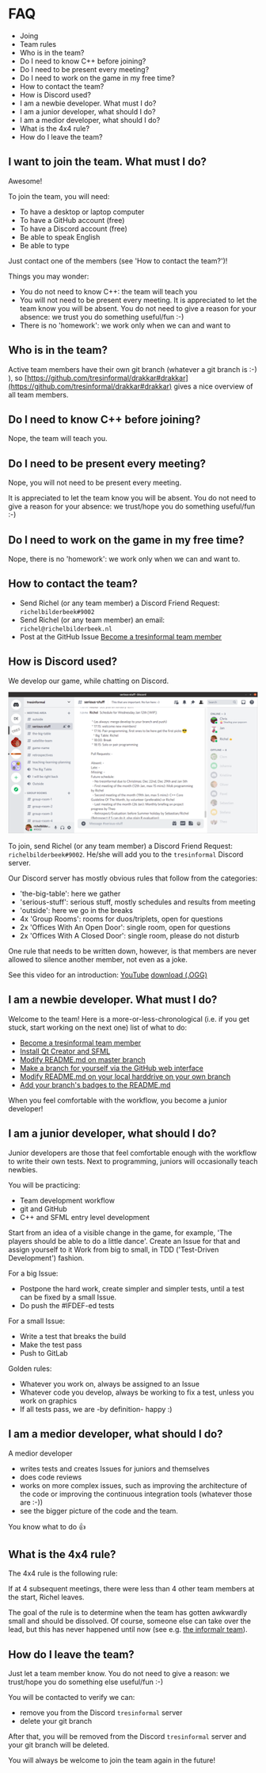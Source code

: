 # FAQ

 * Joing
 * Team rules
 * Who is in the team?
 * Do I need to know C++ before joining?
 * Do I need to be present every meeting?
 * Do I need to work on the game in my free time?
 * How to contact the team?
 * How is Discord used?
 * I am a newbie developer. What must I do?
 * I am a junior developer, what should I do?
 * I am a medior developer, what should I do?
 * What is the 4x4 rule?
 * How do I leave the team?

## I want to join the team. What must I do?

Awesome!

To join the team, you will need:

 * To have a desktop or laptop computer
 * To have a GitHub account (free)
 * To have a Discord account (free)
 * Be able to speak English
 * Be able to type

Just contact one of the members (see 'How to contact the team?')!

Things you may wonder:

 * You do not need to know C++: the team will teach you
 * You will not need to be present every meeting. It is appreciated to let
   the team know you will be absent. You do not need to give a reason for
   your absence: we trust you do something useful/fun :-)
 * There is no 'homework': we work only when we can and want to

## Who is in the team?

Active team members have their own git branch (whatever a git branch is :-) ),
so [https://github.com/tresinformal/drakkar#drakkar](https://github.com/tresinformal/drakkar#drakkar)
gives a nice overview of all team members.

## Do I need to know C++ before joining?

Nope, the team will teach you.

## Do I need to be present every meeting?

Nope, you will not need to be present every meeting. 

It is appreciated to let
the team know you will be absent. You do not need to give a reason for
your absence: we trust/hope you do something useful/fun :-)

## Do I need to work on the game in my free time?

Nope, there is no 'homework': we work only when we can and want to.

## How to contact the team?

 * Send Richel (or any team member) a Discord Friend Request: `richelbilderbeek#9002`
 * Send Richel (or any team member) an email: `richel@richelbilderbeek.nl`
 * Post at the GitHub Issue [Become a tresinformal team member](https://github.com/tresinformal/drakkar/issues/1)

## How is Discord used?

We develop our game, while chatting on Discord.

![](pics/discord.png)

To join, send Richel (or any team member) a Discord Friend Request: `richelbilderbeek#9002`.
He/she will add you to the `tresinformal` Discord server.

Our Discord server has mostly obvious rules that follow from the categories:

 * 'the-big-table': here we gather
 * 'serious-stuff': serious stuff, mostly schedules and results from meeting
 * 'outside': here we go in the breaks
 * 4x 'Group Rooms': rooms for duos/triplets, open for questions
 * 2x 'Offices With An Open Door': single room, open for questions
 * 2x 'Offices With A Closed Door': single room, please do not disturb

One rule that needs to be written down, however, is that members 
are never allowed to silence another member, not even as a joke.

See this video for an introduction: [YouTube](https://youtu.be/zyn5VyNjz5I) [download (.OGG)](http://richelbilderbeek.nl/dutch_by_kids_students.ogv)

## I am a newbie developer. What must I do?

Welcome to the team! Here is a more-or-less-chronological (i.e. if you
get stuck, start working on the next one) list of what to do:

 * [Become a tresinformal team member](https://github.com/tresinformal/drakkar/issues/1)
 * [Install Qt Creator and SFML](https://github.com/tresinformal/drakkar/issues/16)
 * [Modify README.md on master branch](https://github.com/tresinformal/drakkar/issues/19)
 * [Make a branch for yourself via the GitHub web interface](https://github.com/tresinformal/drakkar/issues/47)
 * [Modify README.md on your local harddrive on your own branch](https://github.com/tresinformal/drakkar/issues/48)
 * [Add your branch's badges to the README.md](https://github.com/tresinformal/drakkar/issues/87)

When you feel comfortable with the workflow, you become a junior developer!

## I am a junior developer, what should I do?

Junior developers are those that feel comfortable enough with the workflow
to write their own tests. Next to programming, juniors will
occasionally teach newbies.

You will be practicing:

 * Team development workflow
 * git and GitHub
 * C++ and SFML entry level development

Start from an idea of a visible change in the game,
for example, 'The players should be able to do a little dance'.
Create an Issue for that and assign yourself to it
Work from big to small, in TDD ('Test-Driven Development') fashion.

For a big Issue:

 * Postpone the hard work, create simpler and simpler tests, 
   until a test can be fixed by a small Issue.
 * Do push the #IFDEF-ed tests

For a small Issue:

 * Write a test that breaks the build
 * Make the test pass
 * Push to GitLab

Golden rules:

 * Whatever you work on, always be assigned to an Issue
 * Whatever code you develop, always be working to fix a test,
   unless you work on graphics
 * If all tests pass, we are -by definition- happy :)

## I am a medior developer, what should I do?

A medior developer 

 * writes tests and creates Issues for juniors and themselves
 * does code reviews
 * works on more complex issues, such as improving the architecture of
   the code or improving the continuous integration tools (whatever those are :-))
 * see the bigger picture of the code and the team.

You know what to do :+1:

## What is the 4x4 rule?

The 4x4 rule is the following rule:

If at 4 subsequent meetings, there were less than 4 other team members at the start, Richel leaves.

The goal of the rule is to determine when the team has gotten awkwardly small
and should be dissolved. Of course, someone else can take over the lead,
but this has never happened until now (see e.g. [the informalr team](https://github.com/informalr)).

## How do I leave the team?

Just let a team member know. You do not need to give a reason:
we trust/hope you do something else useful/fun :-)

You will be contacted to verify we can:

 * remove you from the Discord `tresinformal` server
 * delete your git branch

After that, you will be removed from the Discord `tresinformal` server
and your git branch will be deleted.

You will always be welcome to join the team again in the future!


